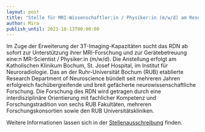 ```yaml
---
layout: post
title: "Stelle für MRI-Wissenschaftler:in / Physiker:in (m/w/d) am Research Department of Neuroscience (RDN)"
author: Mira
publish_until: 2023-10-13T00:00:00
---
```


Im Zuge der Erweiterung der 3T-Imaging-Kapazitäten sucht das RDN ab sofort zur Unterstützung ihrer MRI-Forschung und zur Gerätebetreuung eine:n MR-Scientist / Physiker:in (m/w/d). Die Anstellung erfolgt am Katholischen Klinikum Bochum, St. Josef Hospital, im Institut für Neuroradiologie.
Das an der Ruhr-Universität Bochum (RUB) etablierte Research Department of Neuroscience bündelt seit mehreren Jahren erfolgreich fachübergreifende und breit gefächerte neurowissenschaftliche Forschung. Die Forschung des RDN wird getragen durch eine interdisziplinäre Orientierung mit fachlicher Kompetenz und Forschungstradition von sechs RUB Fakultäten, mehreren Forschungskonsortien sowie den RUB Universitätskliniken.
 
Weitere Informationen lassen sich in der [Stellenausschreibung](https://klinikum-bochum.recruiting-portal.com/r/z11g1oan3kmp2ym/MRI-Scientist++Physiker+mwd/44791/Bochum) finden.
